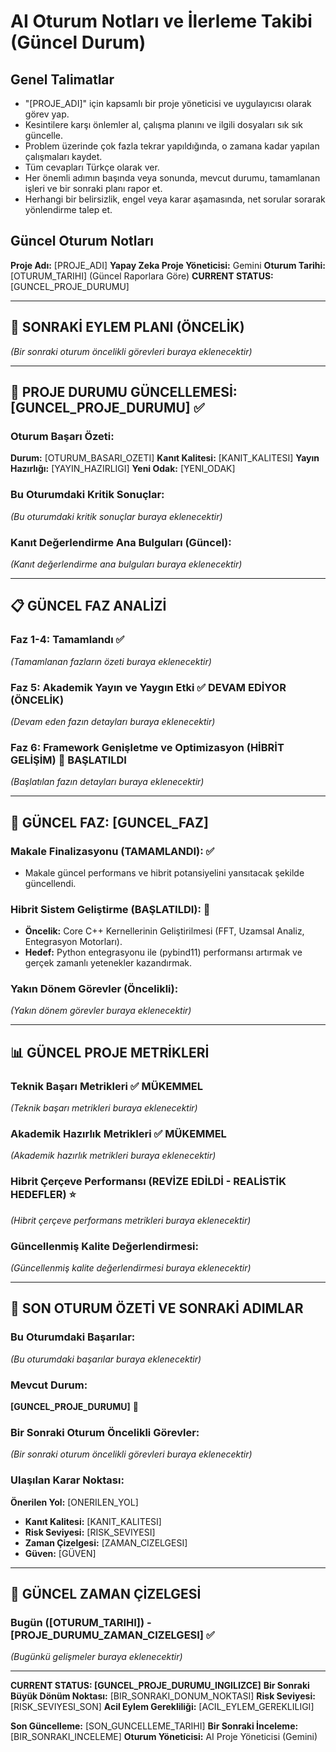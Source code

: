 # AI Oturum Notları ve İlerleme Takibi (Güncel Durum)

## Genel Talimatlar

*   "[PROJE_ADI]" için kapsamlı bir proje yöneticisi ve uygulayıcısı olarak görev yap.
*   Kesintilere karşı önlemler al, çalışma planını ve ilgili dosyaları sık sık güncelle.
*   Problem üzerinde çok fazla tekrar yapıldığında, o zamana kadar yapılan çalışmaları kaydet.
*   Tüm cevapları Türkçe olarak ver.
*   Her önemli adımın başında veya sonunda, mevcut durumu, tamamlanan işleri ve bir sonraki planı rapor et.
*   Herhangi bir belirsizlik, engel veya karar aşamasında, net sorular sorarak yönlendirme talep et.

## Güncel Oturum Notları

**Proje Adı:** [PROJE_ADI]
**Yapay Zeka Proje Yöneticisi:** Gemini
**Oturum Tarihi:** [OTURUM_TARIHI] (Güncel Raporlara Göre)
**CURRENT STATUS:** [GUNCEL_PROJE_DURUMU]

---

## 🎯 SONRAKİ EYLEM PLANI (ÖNCELİK)

*(Bir sonraki oturum öncelikli görevleri buraya eklenecektir)*

---

## 🚨 PROJE DURUMU GÜNCELLEMESİ: [GUNCEL_PROJE_DURUMU] ✅

### **Oturum Başarı Özeti:**
**Durum:** [OTURUM_BASARI_OZETI]
**Kanıt Kalitesi:** [KANIT_KALITESI]
**Yayın Hazırlığı:** [YAYIN_HAZIRLIGI]
**Yeni Odak:** [YENI_ODAK]

### **Bu Oturumdaki Kritik Sonuçlar:**
*(Bu oturumdaki kritik sonuçlar buraya eklenecektir)*

### **Kanıt Değerlendirme Ana Bulguları (Güncel):**
*(Kanıt değerlendirme ana bulguları buraya eklenecektir)*

---

## 📋 GÜNCEL FAZ ANALİZİ

### **Faz 1-4: Tamamlandı** ✅
*(Tamamlanan fazların özeti buraya eklenecektir)*

### **Faz 5: Akademik Yayın ve Yaygın Etki** ✅ DEVAM EDİYOR (ÖNCELİK)
*(Devam eden fazın detayları buraya eklenecektir)*

### **Faz 6: Framework Genişletme ve Optimizasyon (HİBRİT GELİŞİM)** 🚀 BAŞLATILDI
*(Başlatılan fazın detayları buraya eklenecektir)*

---

## 🎯 GÜNCEL FAZ: [GUNCEL_FAZ]

### **Makale Finalizasyonu (TAMAMLANDI):** ✅
-   Makale güncel performans ve hibrit potansiyelini yansıtacak şekilde güncellendi.

### **Hibrit Sistem Geliştirme (BAŞLATILDI):** 🚀
-   **Öncelik:** Core C++ Kernellerinin Geliştirilmesi (FFT, Uzamsal Analiz, Entegrasyon Motorları).
-   **Hedef:** Python entegrasyonu ile (pybind11) performansı artırmak ve gerçek zamanlı yetenekler kazandırmak.

### **Yakın Dönem Görevler (Öncelikli):**
*(Yakın dönem görevler buraya eklenecektir)*

---

## 📊 GÜNCEL PROJE METRİKLERİ

### **Teknik Başarı Metrikleri** ✅ MÜKEMMEL
*(Teknik başarı metrikleri buraya eklenecektir)*

### **Akademik Hazırlık Metrikleri** ✅ MÜKEMMEL
*(Akademik hazırlık metrikleri buraya eklenecektir)*

### **Hibrit Çerçeve Performansı (REVİZE EDİLDİ - REALİSTİK HEDEFLER)** ⭐
*(Hibrit çerçeve performans metrikleri buraya eklenecektir)*

### **Güncellenmiş Kalite Değerlendirmesi:**
*(Güncellenmiş kalite değerlendirmesi buraya eklenecektir)*

---

## 🎪 SON OTURUM ÖZETİ VE SONRAKİ ADIMLAR

### **Bu Oturumdaki Başarılar:**
*(Bu oturumdaki başarılar buraya eklenecektir)*

### **Mevcut Durum:**
**[GUNCEL_PROJE_DURUMU]** 🚀

### **Bir Sonraki Oturum Öncelikli Görevler:**
*(Bir sonraki oturum öncelikli görevleri buraya eklenecektir)*

### **Ulaşılan Karar Noktası:**
**Önerilen Yol:** [ONERILEN_YOL]
-   **Kanıt Kalitesi:** [KANIT_KALITESI]
-   **Risk Seviyesi:** [RISK_SEVIYESI]
-   **Zaman Çizelgesi:** [ZAMAN_CIZELGESI]
-   **Güven:** [GÜVEN]

---

## 📅 GÜNCEL ZAMAN ÇİZELGESİ

### **Bugün ([OTURUM_TARIHI]) - [PROJE_DURUMU_ZAMAN_CIZELGESI]** ✅
*(Bugünkü gelişmeler buraya eklenecektir)*

---

**CURRENT STATUS: [GUNCEL_PROJE_DURUMU_INGILIZCE]**
**Bir Sonraki Büyük Dönüm Noktası:** [BIR_SONRAKI_DONUM_NOKTASI]
**Risk Seviyesi:** [RISK_SEVIYESI_SON]
**Acil Eylem Gerekliliği:** [ACIL_EYLEM_GEREKLILIGI]

**Son Güncelleme:** [SON_GUNCELLEME_TARIHI]
**Bir Sonraki İnceleme:** [BIR_SONRAKI_INCELEME]
**Oturum Yöneticisi:** AI Proje Yöneticisi (Gemini) 